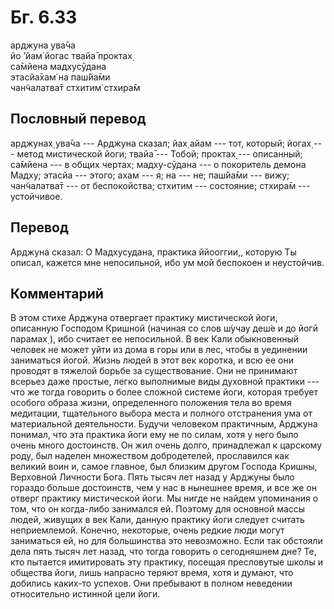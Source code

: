# Бг. 6.33
арджуна ува̄ча<br/>
йо ’йам̇ йогас твайа̄ проктах̣<br/>
са̄мйена мадхусӯдана<br/>
этасйа̄хам̇ на паш́йа̄ми<br/>
чан̃чалатва̄т стхитим̇ стхира̄м
## Пословный перевод

арджунах̣ ува̄ча --- Арджуна сказал; йах̣ айам --- тот, который; йогах̣ ---
метод мистической йоги; твайа̄ --- Тобой; проктах̣ --- описанный; са̄мйена
--- в общих чертах; мадху-сӯдана --- о покоритель демона Мадху; этасйа
--- этого; ахам --- я; на --- не; паш́йа̄ми --- вижу; чан̃чалатва̄т --- от
беспокойства; стхитим --- состояние; стхира̄м --- устойчивое.

## Перевод

Арджуна сказал: О Мадхусудана, практика ййооггии,, которую Ты описал,
кажется мне непосильной, ибо ум мой беспокоен и неустойчив.

## Комментарий

В этом стихе Арджуна отвергает практику мистической йоги, описанную
Господом Кришной (начиная со слов ш́учау деш́е и до йогӣ парамах̣ ), ибо
считает ее непосильной. В век Кали обыкновенный человек не может уйти из
дома в горы или в лес, чтобы в уединении заниматься йогой. Жизнь людей в
этот век коротка, и всю ее они проводят в тяжелой борьбе за
существование. Они не принимают всерьез даже простые, легко выполнимые
виды духовной практики --- что же тогда говорить о более сложной системе
йоги, которая требует особого образа жизни, определенного положения тела
во время медитации, тщательного выбора места и полного отстранения ума
от материальной деятельности. Будучи человеком практичным, Арджуна
понимал, что эта практика йоги ему не по силам, хотя у него было очень
много достоинств. Он жил очень долго, принадлежал к царскому роду, был
наделен множеством добродетелей, прославился как великий воин и, самое
главное, был близким другом Господа Кришны, Верховной Личности Бога.
Пять тысяч лет назад у Арджуны было гораздо больше достоинств, чем у нас
в нынешнее время, и все же он отверг практику мистической йоги. Мы нигде
не найдем упоминания о том, что он когда-либо занимался ей. Поэтому для
основной массы людей, живущих в век Кали, данную практику йоги следует
считать неприемлемой. Конечно, некоторые, очень редкие люди могут
заниматься ей, но для большинства это невозможно. Если так обстояли дела
пять тысяч лет назад, что тогда говорить о сегодняшнем дне? Те, кто
пытается имитировать эту практику, посещая пресловутые школы и общества
йоги, лишь напрасно теряют время, хотя и думают, что добились каких-то
успехов. Они пребывают в полном неведении относительно истинной цели
йоги.
